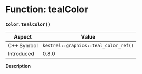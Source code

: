 
# Function: tealColor
### `Color.tealColor()`

| Aspect | Value |
| --- | --- |
| C++ Symbol | `kestrel::graphics::teal_color_ref()` |
| Introduced | 0.8.0 |

**Description**


